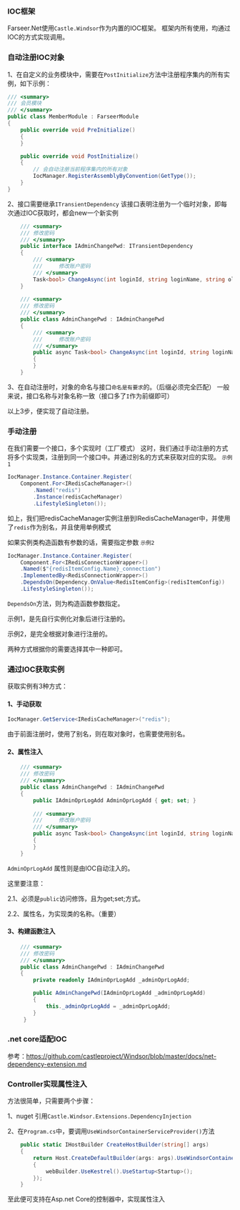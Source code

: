 ### IOC框架
Farseer.Net使用`Castle.Windsor`作为内置的IOC框架。
框架内所有使用，均通过IOC的方式实现调用。

### 自动注册IOC对象
1、在自定义的业务模块中，需要在`PostInitialize`方法中注册程序集内的所有实例，如下示例：
```c#
/// <summary>
/// 会员模块
/// </summary>
public class MemberModule : FarseerModule
{
    public override void PreInitialize()
    {
    }

    public override void PostInitialize()
    {
        // 会自动注册当前程序集内的所有对象
        IocManager.RegisterAssemblyByConvention(GetType());
    }
}
```

2、接口需要继承`ITransientDependency`
该接口表明注册为一个临时对象，即每次通过IOC获取时，都会new一个新实例

```c#
    /// <summary>
    /// 修改密码
    /// </summary>
    public interface IAdminChangePwd: ITransientDependency
    {
        /// <summary>
        ///     修改账户密码
        /// </summary>
        Task<bool> ChangeAsync(int loginId, string loginName, string oldPwd, string newPwd, string reqIp);
    }
    
    /// <summary>
    /// 修改密码
    /// </summary>
    public class AdminChangePwd : IAdminChangePwd
    {
        /// <summary>
        ///     修改账户密码
        /// </summary>
        public async Task<bool> ChangeAsync(int loginId, string loginName, string oldPwd, string newPwd, string reqIp)
        {
        }
    }
```
3、在自动注册时，对象的命名与接口`命名是有要求`的。（后缀必须完全匹配）
一般来说，接口名称与对象名称一致（接口多了`I`作为前缀即可）

以上3步，便实现了自动注册。

### 手动注册
在我们需要一个接口，多个实现时（工厂模式）
这时，我们通过手动注册的方式将多个实现类，注册到同一个接口中。并通过别名的方式来获取对应的实现。
`示例1`
```c#
IocManager.Instance.Container.Register(
    Component.For<IRedisCacheManager>()
        .Named("redis")
        .Instance(redisCacheManager)
        .LifestyleSingleton());
```
如上，我们把redisCacheManager实例注册到IRedisCacheManager中，并使用了`redis`作为别名，并且使用单例模式

如果实例类构造函数有参数的话，需要指定参数
`示例2`
```c#
IocManager.Instance.Container.Register(
    Component.For<IRedisConnectionWrapper>()
    .Named($"{redisItemConfig.Name}_connection")
    .ImplementedBy<RedisConnectionWrapper>()
    .DependsOn(Dependency.OnValue<RedisItemConfig>(redisItemConfig))
    .LifestyleSingleton());
```
`DependsOn`方法，则为构造函数参数指定。

示例1，是先自行实例化对象后进行注册的。

示例2，是完全根据对象进行注册的。

两种方式根据你的需要选择其中一种即可。

### 通过IOC获取实例
获取实例有3种方式：
#### 1、手动获取
```c#
IocManager.GetService<IRedisCacheManager>("redis");
```
由于前面注册时，使用了别名，则在取对象时，也需要使用别名。

#### 2、属性注入
```c#
    /// <summary>
    /// 修改密码
    /// </summary>
    public class AdminChangePwd : IAdminChangePwd
    {
        public IAdminOprLogAdd AdminOprLogAdd { get; set; }
        
        /// <summary>
        ///     修改账户密码
        /// </summary>
        public async Task<bool> ChangeAsync(int loginId, string loginName, string oldPwd, string newPwd, string reqIp)
        {
        }
    }
```
`AdminOprLogAdd` 属性则是由IOC自动注入的。

这里要注意：

2.1、必须是`public`访问修饰，且为get;set;方式。

2.2、属性名，为实现类的名称。（重要）

#### 3、构建函数注入
```c#
    /// <summary>
    /// 修改密码
    /// </summary>
    public class AdminChangePwd : IAdminChangePwd
    {
        private readonly IAdminOprLogAdd _adminOprLogAdd;

        public AdminChangePwd(IAdminOprLogAdd _adminOprLogAdd)
        {
            this._adminOprLogAdd = _adminOprLogAdd;
        }
     }
```

### .net core适配IOC
参考：https://github.com/castleproject/Windsor/blob/master/docs/net-dependency-extension.md

### Controller实现属性注入
方法很简单，只需要两个步骤：

1、nuget 引用`Castle.Windsor.Extensions.DependencyInjection`

2、在`Program.cs`中，要调用`UseWindsorContainerServiceProvider()`方法
```c#
    public static IHostBuilder CreateHostBuilder(string[] args)
    {
        return Host.CreateDefaultBuilder(args: args).UseWindsorContainerServiceProvider().ConfigureWebHostDefaults(configure: webBuilder =>
        {
            webBuilder.UseKestrel().UseStartup<Startup>();
        });
    }
```
至此便可支持在Asp.net Core的控制器中，实现属性注入